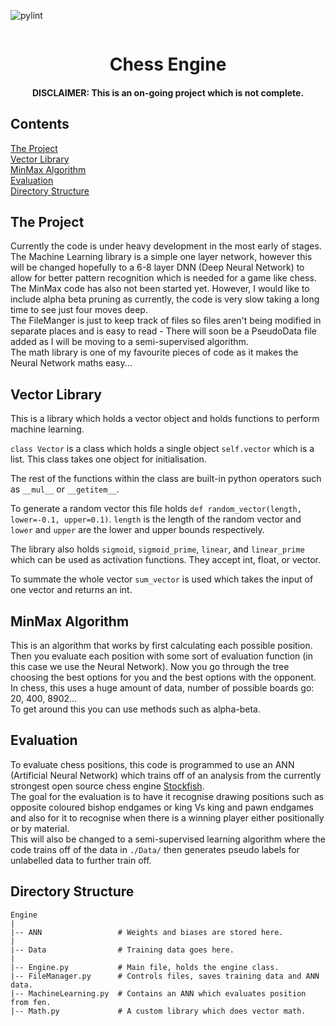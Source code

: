 ![pylint](https://github.com/atlas-aerospace-yt/ChessEngine/actions/workflows/pylint.yml/badge.svg)

<img scr=images/style.png align="center"></img>
<h1 align="center">Chess Engine</h1>

<h4 align="center"> DISCLAIMER: This is an on-going project which is not complete. </h4>

## Contents

[The Project](#the-project)</br>
[Vector Library](#vector-library)</br>
[MinMax Algorithm](#minmax-algorithm)</br>
[Evaluation](#evaluation)</br>
[Directory Structure](#directory-structure)</br>

## The Project

Currently the code is under heavy development in the most early of stages.</br>
The Machine Learning library is a simple one layer network, however this will be changed hopefully to a 6-8 layer DNN (Deep Neural Network) to allow for better pattern recognition which is needed for a game like chess.</br>
The MinMax code has also not been started yet. However, I would like to include alpha beta pruning as currently, the code is very slow taking a long time to see just four moves deep.</br>
The FileManger is just to keep track of files so files aren't being modified in separate places and is easy to read - There will soon be a PseudoData file added as I will be moving to a semi-supervised algorithm.</br>
The math library is one of my favourite pieces of code as it makes the Neural Network maths easy...

## Vector Library

This is a library which holds a vector object and holds functions to perform machine learning.

`class Vector` is a class which holds a single object `self.vector` which is a list. This class takes one object for initialisation.

The rest of the functions within the class are built-in python operators such as `__mul__` or `__getitem__`.

To generate a random vector this file holds `def random_vector(length, lower=-0.1, upper=0.1)`. `length` is the length of the random vector and `lower` and `upper` are the lower and upper bounds respectively.

The library also holds `sigmoid`, `sigmoid_prime`, `linear`, and `linear_prime` which can be used as activation functions. They accept int, float, or vector.

To summate the whole vector `sum_vector` is used which takes the input of one vector and returns an int.

## MinMax Algorithm

This is an algorithm that works by first calculating each possible position. Then you evaluate each position with some sort of evaluation function (in this case we use the Neural Network). Now you go through the tree choosing the best options for you and the best options with the opponent.</br>
In chess, this uses a huge amount of data, number of possible boards go: 20, 400, 8902...</br>
To get around this you can use methods such as alpha-beta.

## Evaluation

To evaluate chess positions, this code is programmed to use an ANN (Artificial Neural Network) which trains off of an analysis from the currently strongest open source chess engine [Stockfish](https://stockfishchess.org/).</br>
The goal for the evaluation is to have it recognise drawing positions such as opposite coloured bishop endgames or king Vs king and pawn endgames and also for it to recognise when there is a winning player either positionally or by material.</br>
This will also be changed to a semi-supervised learning algorithm where the code trains off of the data in `./Data/` then generates pseudo labels for unlabelled data to further train off.

## Directory Structure
```
Engine
|
|-- ANN                 # Weights and biases are stored here.
|
|-- Data                # Training data goes here.
|
|-- Engine.py           # Main file, holds the engine class.
|-- FileManager.py      # Controls files, saves training data and ANN data.
|-- MachineLearning.py  # Contains an ANN which evaluates position from fen.
|-- Math.py             # A custom library which does vector math.

```
